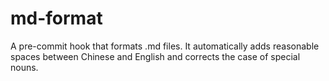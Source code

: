 # md-format
A pre-commit hook that formats .md files. It automatically adds reasonable spaces between Chinese and English and corrects the case of special nouns.

